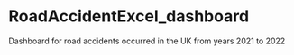 # RoadAccidentExcel_dashboard
Dashboard for road accidents occurred in the UK from years 2021 to 2022
